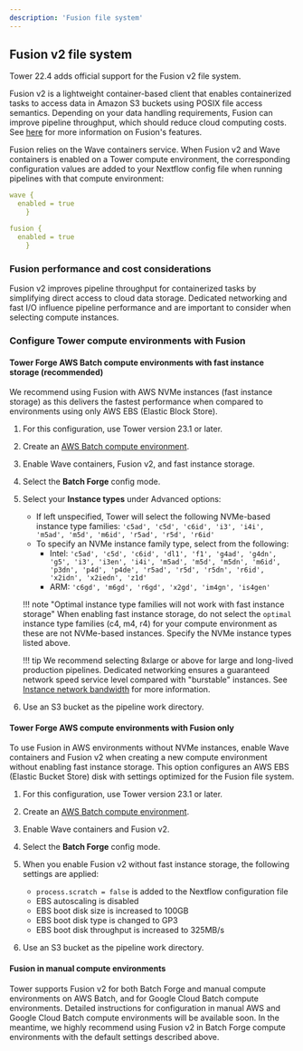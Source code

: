 ```yaml
---
description: 'Fusion file system'
---
```


## Fusion v2 file system

Tower 22.4 adds official support for the Fusion v2 file system. 

Fusion v2 is a lightweight container-based client that enables containerized tasks to access data in Amazon S3 buckets using POSIX file access semantics. Depending on your data handling requirements, Fusion can improve pipeline throughput, which should reduce cloud computing costs. See [here](https://www.nextflow.io/docs/latest/fusion.html#fusion-file-system) for more information on Fusion's features. 

Fusion relies on the Wave containers service. When Fusion v2 and Wave containers is enabled on a Tower compute environment, the corresponding configuration values are added to your Nextflow config file when running pipelines with that compute environment:

```yaml
wave {
  enabled = true
    }

fusion {
  enabled = true
    }
```

### Fusion performance and cost considerations

Fusion v2 improves pipeline throughput for containerized tasks by simplifying direct access to cloud data storage. Dedicated networking and fast I/O influence pipeline performance and are important to consider when selecting compute instances.

### Configure Tower compute environments with Fusion

#### Tower Forge AWS Batch compute environments with fast instance storage (recommended)

We recommend using Fusion with AWS NVMe instances (fast instance storage) as this delivers the fastest performance when compared to environments using only AWS EBS (Elastic Block Store).

1. For this configuration, use Tower version 23.1 or later. 
2. Create an [AWS Batch compute environment](https://help.tower.nf/latest/compute-envs/aws-batch/#tower-forge).
3. Enable Wave containers, Fusion v2, and fast instance storage. 
4. Select the **Batch Forge** config mode.
5. Select your **Instance types** under Advanced options:
    - If left unspecified, Tower will select the following NVMe-based instance type families: `'c5ad', 'c5d', 'c6id', 'i3', 'i4i', 'm5ad', 'm5d', 'm6id', 'r5ad', 'r5d', 'r6id'`
    - To specify an NVMe instance family type, select from the following: 
        - Intel: `'c5ad', 'c5d', 'c6id', 'dl1', 'f1', 'g4ad', 'g4dn', 'g5', 'i3', 'i3en', 'i4i', 'm5ad', 'm5d', 'm5dn', 'm6id', 'p3dn', 'p4d', 'p4de', 'r5ad', 'r5d', 'r5dn', 'r6id', 'x2idn', 'x2iedn', 'z1d'`
        - ARM: `'c6gd', 'm6gd', 'r6gd', 'x2gd', 'im4gn', 'is4gen'`

    !!! note "Optimal instance type families will not work with fast instance storage"
        When enabling fast instance storage, do not select the `optimal` instance type families (c4, m4, r4) for your compute environment as these are not NVMe-based instances. Specify the NVMe instance types listed above.

    !!! tip
        We recommend selecting 8xlarge or above for large and long-lived production pipelines. Dedicated networking ensures a guaranteed network speed service level compared with "burstable" instances. See [Instance network bandwidth](https://docs.aws.amazon.com/AWSEC2/latest/UserGuide/ec2-instance-network-bandwidth.html) for more information. 

6. Use an S3 bucket as the pipeline work directory. 

#### Tower Forge AWS compute environments with Fusion only 

To use Fusion in AWS environments without NVMe instances, enable Wave containers and Fusion v2 when creating a new compute environment without enabling fast instance storage. This option configures an AWS EBS (Elastic Bucket Store) disk with settings optimized for the Fusion file system. 

1. For this configuration, use Tower version 23.1 or later. 
2. Create an [AWS Batch compute environment](https://help.tower.nf/latest/compute-envs/aws-batch/#tower-forge). 
3. Enable Wave containers and Fusion v2. 
4. Select the **Batch Forge** config mode.
5. When you enable Fusion v2 without fast instance storage, the following settings are applied:

    - `process.scratch = false` is added to the Nextflow configuration file
    - EBS autoscaling is disabled
    - EBS boot disk size is increased to 100GB
    - EBS boot disk type is changed to GP3
    - EBS boot disk throughput is increased to 325MB/s

6. Use an S3 bucket as the pipeline work directory. 

#### Fusion in manual compute environments 

Tower supports Fusion v2 for both Batch Forge and manual compute environments on AWS Batch, and for Google Cloud Batch compute environments. Detailed instructions for configuration in manual AWS and Google Cloud Batch compute environments will be available soon. In the meantime, we highly recommend using Fusion v2 in Batch Forge compute environments with the default settings described above. 